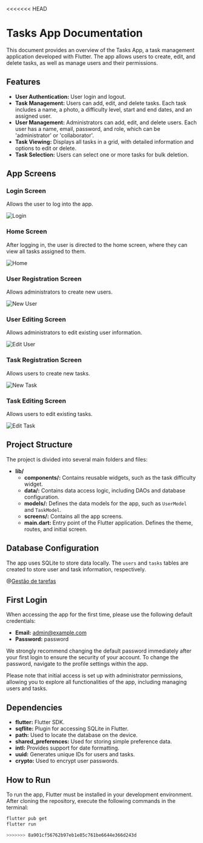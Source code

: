 <<<<<<< HEAD
# Tasks App Documentation

This document provides an overview of the Tasks App, a task management application developed with Flutter. The app allows users to create, edit, and delete tasks, as well as manage users and their permissions.

## Features

- **User Authentication:** User login and logout.
- **Task Management:** Users can add, edit, and delete tasks. Each task includes a name, a photo, a difficulty level, start and end dates, and an assigned user.
- **User Management:** Administrators can add, edit, and delete users. Each user has a name, email, password, and role, which can be 'administrator' or 'collaborator'.
- **Task Viewing:** Displays all tasks in a grid, with detailed information and options to edit or delete.
- **Task Selection:** Users can select one or more tasks for bulk deletion.

## App Screens

### Login Screen
Allows the user to log into the app.

![Login](https://digital.curitiba.br/wp-content/uploads/2024/02/WhatsApp-Image-2024-02-26-at-14.53.00.jpeg)

### Home Screen
After logging in, the user is directed to the home screen, where they can view all tasks assigned to them.

![Home](https://digital.curitiba.br/wp-content/uploads/2024/02/WhatsApp-Image-2024-02-26-at-14.40.16.jpeg)

### User Registration Screen
Allows administrators to create new users.

![New User](https://digital.curitiba.br/wp-content/uploads/2024/02/WhatsApp-Image-2024-02-26-at-14.34.26-3.jpeg)

### User Editing Screen
Allows administrators to edit existing user information.

![Edit User](https://digital.curitiba.br/wp-content/uploads/2024/02/WhatsApp-Image-2024-02-26-at-14.34.26.jpeg)

### Task Registration Screen
Allows users to create new tasks.

![New Task](https://digital.curitiba.br/wp-content/uploads/2024/02/WhatsApp-Image-2024-02-26-at-14.34.26-4.jpeg)

### Task Editing Screen
Allows users to edit existing tasks.

![Edit Task](https://digital.curitiba.br/wp-content/uploads/2024/02/WhatsApp-Image-2024-02-26-at-14.34.26-1.jpeg)

## Project Structure

The project is divided into several main folders and files:

- **lib/**
    - **components/:** Contains reusable widgets, such as the task difficulty widget.
    - **data/:** Contains data access logic, including DAOs and database configuration.
    - **models/:** Defines the data models for the app, such as `UserModel` and `TaskModel`.
    - **screens/:** Contains all the app screens.
    - **main.dart:** Entry point of the Flutter application. Defines the theme, routes, and initial screen.

## Database Configuration

The app uses SQLite to store data locally. The `users` and `tasks` tables are created to store user and task information, respectively.

@[Gestão de tarefas](https://www.youtube.com/watch?v=5XD16i72A5A)




## First Login

When accessing the app for the first time, please use the following default credentials:

- **Email:** admin@example.com
- **Password:** password

We strongly recommend changing the default password immediately after your first login to ensure the security of your account. To change the password, navigate to the profile settings within the app.

Please note that initial access is set up with administrator permissions, allowing you to explore all functionalities of the app, including managing users and tasks.

## Dependencies

- **flutter:** Flutter SDK.
- **sqflite:** Plugin for accessing SQLite in Flutter.
- **path:** Used to locate the database on the device.
- **shared_preferences:** Used for storing simple preference data.
- **intl:** Provides support for date formatting.
- **uuid:** Generates unique IDs for users and tasks.
- **crypto:** Used to encrypt user passwords.

## How to Run

To run the app, Flutter must be installed in your development environment. After cloning the repository, execute the following commands in the terminal:

```sh
flutter pub get
flutter run

>>>>>>> 8a901cf56762b97eb1e85c761be6644e366d243d
